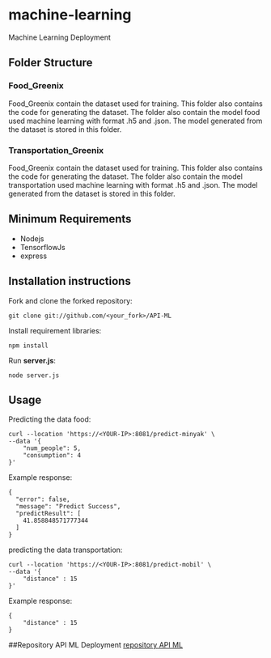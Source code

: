 # machine-learning
Machine Learning Deployment

## Folder Structure
### Food_Greenix
Food_Greenix contain the dataset used for training. This folder also contains the code for generating the dataset.
The folder also contain the model food used machine learning with format .h5 and .json. The model generated from the dataset is stored in this folder.

### Transportation_Greenix
Food_Greenix contain the dataset used for training. This folder also contains the code for generating the dataset.
The folder also contain the model transportation used machine learning with format .h5 and .json. The model generated from the dataset is stored in this folder.


## Minimum Requirements
- Nodejs
- TensorflowJs
- express

## Installation instructions
Fork and clone the forked repository:
```shell
git clone git://github.com/<your_fork>/API-ML
```
Install requirement libraries:
```shell
npm install
```
Run **server.js**:
```shell
node server.js
```

## Usage
Predicting the data food:
```
curl --location 'https://<YOUR-IP>:8081/predict-minyak' \
--data '{
    "num_people": 5,
    "consumption": 4
}'
```
Example response:
```
{
  "error": false,
  "message": "Predict Success",
  "predictResult": [
    41.858848571777344
  ]
}
```

predicting the data transportation:

```
curl --location 'https://<YOUR-IP>:8081/predict-mobil' \
--data '{
    "distance" : 15
}'
```
Example response:
```
{
    "distance" : 15
}
```

##Repository API ML Deployment
[repository API ML](https://github.com/greenixproject/API-ML)
